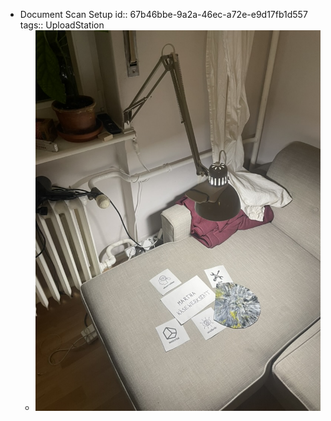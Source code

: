 - Document Scan Setup
  id:: 67b46bbe-9a2a-46ec-a72e-e9d17fb1d557
  tags:: UploadStation
	- ![9138822D-E671-47F9-9213-4FA3F794B61E_1_105_c.jpeg](../assets/9138822D-E671-47F9-9213-4FA3F794B61E_1_105_c_1739877306761_0.jpeg)